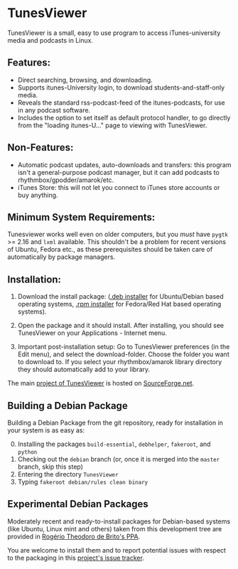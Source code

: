 # TunesViewer

TunesViewer is a small, easy to use program to access iTunes-university
media and podcasts in Linux.

## Features:

* Direct searching, browsing, and downloading.
* Supports itunes-University login, to download students-and-staff-only
  media.
* Reveals the standard rss-podcast-feed of the itunes-podcasts, for use in
  any podcast software.
* Includes the option to set itself as default protocol handler, to go
  directly from the "loading itunes-U..." page to viewing with TunesViewer.

## Non-Features:

* Automatic podcast updates, auto-downloads and transfers: this program
  isn't a general-purpose podcast manager, but it can add podcasts to
  rhythmbox/gpodder/amarok/etc.
* iTunes Store: this will not let you connect to iTunes store accounts or
  buy anything.

## Minimum System Requirements:

Tunesviewer works well even on older computers, but you *must* have
`pygtk` >= 2.16 and `lxml` available. This shouldn't be a problem for
recent versions of Ubuntu, Fedora etc., as these prerequisites should be
taken care of automatically by package managers.

## Installation:

1.  Download the install package: ([.deb installer][0] for Ubuntu/Debian
    based operating systems, [.rpm installer][1] for Fedora/Red Hat based
    operating systems).

2.  Open the package and it should install. After installing, you should see
    TunesViewer on your Applications - Internet menu.

3.  Important post-installation setup: Go to TunesViewer preferences (in the
    Edit menu), and select the download-folder. Choose the folder you want
    to download to. If you select your rhythmbox/amarok library directory
    they should automatically add to your library.

The main [project of TunesViewer][2] is hosted on [SourceForge.net][3].

## Building a Debian Package

Building a Debian Package from the git repository, ready for installation in
your system is as easy as:

0. Installing the packages `build-essential`, `debhelper`, `fakeroot`, and `python`
1. Checking out the `debian` branch (or, once it is merged into the `master`
   branch, skip this step)
2. Entering the directory `TunesViewer`
3. Typing `fakeroot debian/rules clean binary`

## Experimental Debian Packages

Moderately recent and ready-to-install packages for Debian-based systems
(like Ubuntu, Linux mint and others) taken from this development tree are
provided in [Rogério Theodoro de Brito's PPA][4].

You are welcome to install them and to report potential issues with respect
to the packaging in this [project's issue tracker][5].


[0]: http://sourceforge.net/projects/tunesviewer/files/tunesviewer_1.4.deb/download
[1]: http://sourceforge.net/projects/tunesviewer/files/tunesviewer-1.4.noarch.rpm/download
[2]: http://sourceforge.net/projects/tunesviewer
[3]: http://sourceforge.net
[4]: https://launchpad.net/~rbrito/+archive/ppa/
[5]: https://github.com/rbrito/tunesviewer/issues
